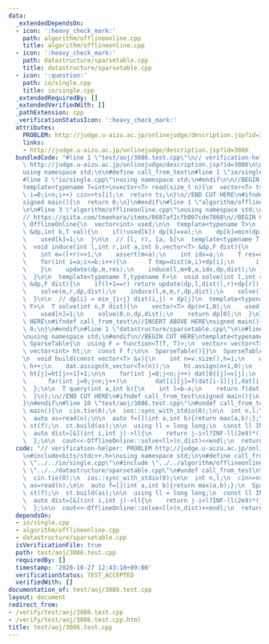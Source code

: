 ```yaml
---
data:
  _extendedDependsOn:
  - icon: ':heavy_check_mark:'
    path: algorithm/offlineonline.cpp
    title: algorithm/offlineonline.cpp
  - icon: ':heavy_check_mark:'
    path: datastructure/sparsetable.cpp
    title: datastructure/sparsetable.cpp
  - icon: ':question:'
    path: io/single.cpp
    title: io/single.cpp
  _extendedRequiredBy: []
  _extendedVerifiedWith: []
  _pathExtension: cpp
  _verificationStatusIcon: ':heavy_check_mark:'
  attributes:
    PROBLEM: http://judge.u-aizu.ac.jp/onlinejudge/description.jsp?id=3086
    links:
    - http://judge.u-aizu.ac.jp/onlinejudge/description.jsp?id=3086
  bundledCode: "#line 1 \"test/aoj/3086.test.cpp\"\n// verification-helper: PROBLEM\
    \ http://judge.u-aizu.ac.jp/onlinejudge/description.jsp?id=3086\n\n#include<bits/stdc++.h>\n\
    using namespace std;\n\n#define call_from_test\n#line 1 \"io/single.cpp\"\n\n\
    #line 3 \"io/single.cpp\"\nusing namespace std;\n#endif\n\n//BEGIN CUT HERE\n\
    template<typename T=int>\nvector<T> read(size_t n){\n  vector<T> ts(n);\n  for(size_t\
    \ i=0;i<n;i++) cin>>ts[i];\n  return ts;\n}\n//END CUT HERE\n#ifndef call_from_test\n\
    signed main(){\n  return 0;\n}\n#endif\n#line 1 \"algorithm/offlineonline.cpp\"\
    \n\n#line 3 \"algorithm/offlineonline.cpp\"\nusing namespace std;\n#endif\n\n\
    // https://qiita.com/tmaehara/items/0687af2cfb807cde7860\n//BEGIN CUT HERE\nnamespace\
    \ OfflineOnline{\n  vector<int> used;\n\n  template<typename T>\n  void update(vector<T>\
    \ &dp,int k,T val){\n    if(!used[k]) dp[k]=val;\n    dp[k]=min(dp[k],val);\n\
    \    used[k]=1;\n  }\n\n  // [l, r), [a, b]\n  template<typename T,typename F>\n\
    \  void induce(int l,int r,int a,int b,vector<T> &dp,F dist){\n    if(l==r) return;\n\
    \    int m=(l+r)>>1;\n    assert(m<a);\n    int idx=a;\n    T res=dist(m,idx)+dp[idx];\n\
    \    for(int i=a;i<=b;i++){\n      T tmp=dist(m,i)+dp[i];\n      if(tmp<res) res=tmp,idx=i;\n\
    \    }\n    update(dp,m,res);\n    induce(l,m+0,a,idx,dp,dist);\n    induce(m+1,r,idx,b,dp,dist);\n\
    \  }\n\n  template<typename T,typename F>\n  void solve(int l,int r,vector<T>\
    \ &dp,F dist){\n    if(l+1==r) return update(dp,l,dist(l,r)+dp[r]);\n    int m=(l+r)>>1;\n\
    \    solve(m,r,dp,dist);\n    induce(l,m,m,r,dp,dist);\n    solve(l,m,dp,dist);\n\
    \  }\n\n  // dp[i] = min_{i<j} dist(i,j) + dp[j]\n  template<typename T,typename\
    \ F>\n  T solve(int n,F dist){\n    vector<T> dp(n+1,0);\n    used.assign(n+1,0);\n\
    \    used[n]=1;\n    solve(0,n,dp,dist);\n    return dp[0];\n  }\n};\n//END CUT\
    \ HERE\n#ifndef call_from_test\n//INSERT ABOVE HERE\nsigned main(){\n  return\
    \ 0;\n}\n#endif\n#line 1 \"datastructure/sparsetable.cpp\"\n\n#line 3 \"datastructure/sparsetable.cpp\"\
    \nusing namespace std;\n#endif\n//BEGIN CUT HERE\ntemplate<typename T>\nstruct\
    \ SparseTable{\n  using F = function<T(T, T)>;\n  vector< vector<T> > dat;\n \
    \ vector<int> ht;\n  const F f;\n\n  SparseTable(){}\n  SparseTable(F f):f(f){}\n\
    \n  void build(const vector<T> &v){\n    int n=v.size(),h=1;\n    while((1<<h)<=n)\
    \ h++;\n    dat.assign(h,vector<T>(n));\n    ht.assign(n+1,0);\n    for(int j=2;j<=n;j++)\
    \ ht[j]=ht[j>>1]+1;\n\n    for(int j=0;j<n;j++) dat[0][j]=v[j];\n    for(int i=1,p=1;i<h;i++,p<<=1)\n\
    \      for(int j=0;j<n;j++)\n        dat[i][j]=f(dat[i-1][j],dat[i-1][min(j+p,n-1)]);\n\
    \  };\n\n  T query(int a,int b){\n    int l=b-a;\n    return f(dat[ht[l]][a],dat[ht[l]][b-(1<<ht[l])]);\n\
    \  }\n};\n//END CUT HERE\n#ifndef call_from_test\nsigned main(){\n  return 0;\n\
    }\n#endif\n#line 10 \"test/aoj/3086.test.cpp\"\n#undef call_from_test\n\nsigned\
    \ main(){\n  cin.tie(0);\n  ios::sync_with_stdio(0);\n\n  int n,l;\n  cin>>n>>l;\n\
    \  auto as=read(n);\n\n  auto f=[](int a,int b){return max(a,b);};\n  SparseTable<int>\
    \ st(f);\n  st.build(as);\n\n  using ll = long long;\n  const ll INF = 1e18;\n\
    \  auto dist=[&](int i,int j)->ll{\n    return j-i<l?INF-ll(2e9)*(j-i):-st.query(i,j);\n\
    \  };\n\n  cout<<-OfflineOnline::solve<ll>(n,dist)<<endl;\n  return 0;\n}\n"
  code: "// verification-helper: PROBLEM http://judge.u-aizu.ac.jp/onlinejudge/description.jsp?id=3086\n\
    \n#include<bits/stdc++.h>\nusing namespace std;\n\n#define call_from_test\n#include\
    \ \"../../io/single.cpp\"\n#include \"../../algorithm/offlineonline.cpp\"\n#include\
    \ \"../../datastructure/sparsetable.cpp\"\n#undef call_from_test\n\nsigned main(){\n\
    \  cin.tie(0);\n  ios::sync_with_stdio(0);\n\n  int n,l;\n  cin>>n>>l;\n  auto\
    \ as=read(n);\n\n  auto f=[](int a,int b){return max(a,b);};\n  SparseTable<int>\
    \ st(f);\n  st.build(as);\n\n  using ll = long long;\n  const ll INF = 1e18;\n\
    \  auto dist=[&](int i,int j)->ll{\n    return j-i<l?INF-ll(2e9)*(j-i):-st.query(i,j);\n\
    \  };\n\n  cout<<-OfflineOnline::solve<ll>(n,dist)<<endl;\n  return 0;\n}\n"
  dependsOn:
  - io/single.cpp
  - algorithm/offlineonline.cpp
  - datastructure/sparsetable.cpp
  isVerificationFile: true
  path: test/aoj/3086.test.cpp
  requiredBy: []
  timestamp: '2020-10-27 12:43:10+09:00'
  verificationStatus: TEST_ACCEPTED
  verifiedWith: []
documentation_of: test/aoj/3086.test.cpp
layout: document
redirect_from:
- /verify/test/aoj/3086.test.cpp
- /verify/test/aoj/3086.test.cpp.html
title: test/aoj/3086.test.cpp
---
```

